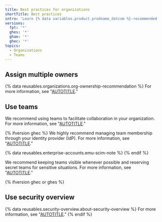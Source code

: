 ```yaml
---
title: Best practices for organizations
shortTitle: Best practices
intro: 'Learn {% data variables.product.prodname_dotcom %}-recommended practices for your organization.'
versions:
  fpt: '*'
  ghes: '*'
  ghae: '*'
  ghec: '*'
topics:
  - Organizations
  - Teams
---
```


## Assign multiple owners

{% data reusables.organizations.org-ownership-recommendation %} For more information, see "[AUTOTITLE](/organizations/managing-peoples-access-to-your-organization-with-roles/maintaining-ownership-continuity-for-your-organization)."

## Use teams

We recommend using teams to facilitate collaboration in your organization. For more information, see "[AUTOTITLE](/organizations/organizing-members-into-teams/about-teams)."

{% ifversion ghec %}
We highly recommend managing team membership through your identity provider (IdP). For more information, see "[AUTOTITLE](/organizations/managing-saml-single-sign-on-for-your-organization/managing-team-synchronization-for-your-organization)."

{% data reusables.enterprise-accounts.emu-scim-note %}
{% endif %}

We recommend keeping teams visible whenever possible and reserving secret teams for sensitive situations. For more information, see "[AUTOTITLE](/organizations/organizing-members-into-teams/changing-team-visibility)."

{% ifversion ghec or ghes %}

## Use security overview

{% data reusables.security-overview.about-security-overview %} For more information, see "[AUTOTITLE](/code-security/security-overview/about-security-overview)."
{% endif %}
